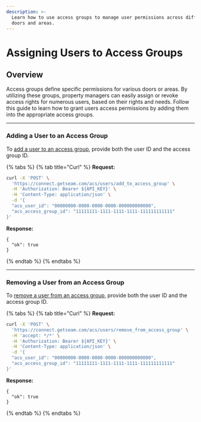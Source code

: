 ```yaml
---
description: >-
  Learn how to use access groups to manage user permissions across different
  doors and areas.
---
```


# Assigning Users to Access Groups

## Overview

Access groups define specific permissions for various doors or areas. By utilizing these groups, property managers can easily assign or revoke access rights for numerous users, based on their rights and needs. Follow this guide to learn how to grant users access permissions by adding them into the appropriate access groups.

***

### Adding a User to an Access Group

To [add a user to an access group](../../api-clients/access-control-systems/users/add-user-to-access-group.md), provide both the user ID and the access group ID.

{% tabs %}
{% tab title="Curl" %}
**Request:**

```bash
curl -X 'POST' \
  'https://connect.getseam.com/acs/users/add_to_access_group' \
  -H 'Authorization: Bearer ${API_KEY}' \
  -H 'Content-Type: application/json' \
  -d '{
  "acs_user_id": "00000000-0000-0000-0000-000000000000",
  "acs_access_group_id": "11111111-1111-1111-1111-111111111111"
}'
```

**Response:**

```
{
  "ok": true
}
```
{% endtab %}
{% endtabs %}

***

### Removing a User from an Access Group

To [remove a user from an access group](../../api-clients/access-control-systems/users/remove-user-from-access-group.md), provide both the user ID and the access group ID.

{% tabs %}
{% tab title="Curl" %}
**Request:**

```bash
curl -X 'POST' \
  'https://connect.getseam.com/acs/users/remove_from_access_group' \
  -H 'accept: */*' \
  -H 'Authorization: Bearer ${API_KEY}' \
  -H 'Content-Type: application/json' \
  -d '{
  "acs_user_id": "00000000-0000-0000-0000-000000000000",
  "acs_access_group_id": "11111111-1111-1111-1111-111111111111"
}'
```

**Response:**

```
{
  "ok": true
}
```
{% endtab %}
{% endtabs %}

